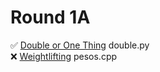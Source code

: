 # Round 1A
:white_check_mark: <a href='https://codingcompetitions.withgoogle.com/codejam/round/0000000000877ba5/0000000000aa8e9c'>Double or One Thing</a> double.py <br>
:x: <a href='https://codingcompetitions.withgoogle.com/codejam/round/0000000000877ba5/0000000000aa9280'>Weightlifting</a> pesos.cpp
